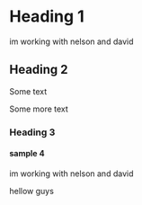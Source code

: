 
# Heading  1

 im working with nelson and david

## Heading 2

Some text

Some more text

### Heading 3

#### sample 4
 im working with nelson and david
 
hellow guys

